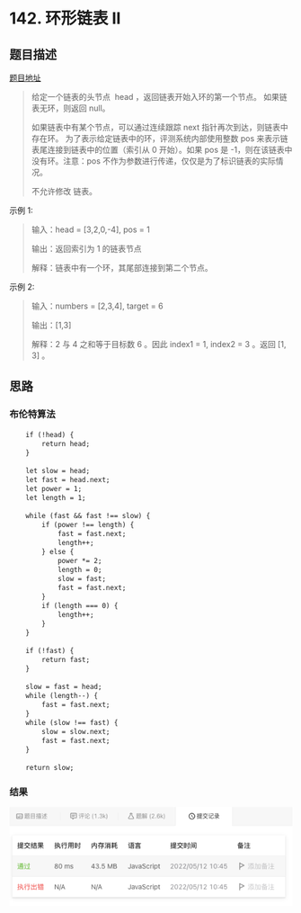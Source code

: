 # 142. 环形链表 II

## 题目描述
[题目地址](https://leetcode.cn/problems/linked-list-cycle-ii/)
> 给定一个链表的头节点  head ，返回链表开始入环的第一个节点。 如果链表无环，则返回 null。
>
> 如果链表中有某个节点，可以通过连续跟踪 next 指针再次到达，则链表中存在环。 为了表示给定链表中的环，评测系统内部使用整数 pos 来表示链表尾连接到链表中的位置（索引从 0 开始）。如果 pos 是 -1，则在该链表中没有环。注意：pos 不作为参数进行传递，仅仅是为了标识链表的实际情况。
>
> 不允许修改 链表。


示例 1:

> 输入：head = [3,2,0,-4], pos = 1
> 
> 输出：返回索引为 1 的链表节点
> 
> 解释：链表中有一个环，其尾部连接到第二个节点。

示例 2:
> 输入：numbers = [2,3,4], target = 6
> 
> 输出：[1,3]
> 
> 解释：2 与 4 之和等于目标数 6 。因此 index1 = 1, index2 = 3 。返回 [1, 3] 。


## 思路

### 布伦特算法
```
    if (!head) {
        return head;
    }
    
    let slow = head;
    let fast = head.next;
    let power = 1;
    let length = 1;

    while (fast && fast !== slow) {
        if (power !== length) {
            fast = fast.next;
            length++;
        } else {
            power *= 2;
            length = 0;
            slow = fast;
            fast = fast.next;
        }
        if (length === 0) {
            length++;
        }
    }

    if (!fast) {
        return fast;
    }

    slow = fast = head;
    while (length--) {
        fast = fast.next;
    }
    while (slow !== fast) {
        slow = slow.next;
        fast = fast.next;
    }

    return slow;
```


### 结果
![运行结果](leetcode142.png)
